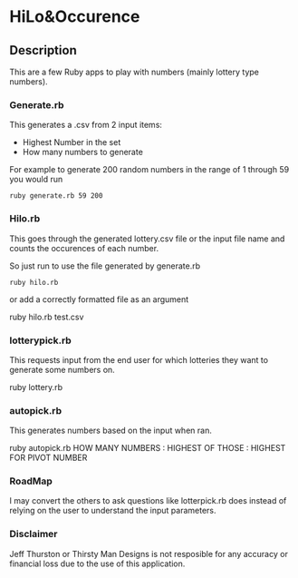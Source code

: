 # HiLo&Occurence

## Description

This are a few Ruby apps to play with numbers (mainly lottery type numbers). 

### Generate.rb

This generates a .csv from 2 input items:

* Highest Number in the set
* How many numbers to generate

For example to generate 200 random numbers in the range of 1 through 59 you would run    

    ruby generate.rb 59 200


### Hilo.rb

This goes through the generated lottery.csv file or the input file name and counts the occurences of each number.

So just run to use the file generated by generate.rb

    ruby hilo.rb

or add a correctly formatted file as an argument

   ruby hilo.rb test.csv

### lotterypick.rb

This requests input from the end user for which lotteries they want to generate some numbers on.

   ruby lottery.rb

### autopick.rb

This generates numbers based on the input when ran.

   ruby autopick.rb HOW MANY NUMBERS : HIGHEST OF THOSE : HIGHEST FOR PIVOT NUMBER

### RoadMap

   I may convert the others to ask questions like lotterpick.rb does instead of relying on the 
   user to understand the input parameters.

### Disclaimer
Jeff Thurston or Thirsty Man Designs is not resposible for any accuracy or financial loss due to the use of this application.
